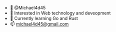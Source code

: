 - 👋 @Michael4d45
- 👀 Interested in Web technology and deveopment
- 🌱 Currently learning Go and Rust
- 📫 michael4d45@gmail.com

<!---
Michael4d45/Michael4d45 is a ✨ special ✨ repository because its `README.md` (this file) appears on your GitHub profile.
You can click the Preview link to take a look at your changes.
--->
